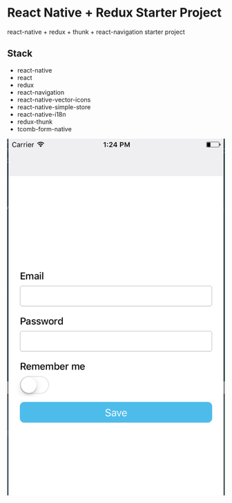 # React Native + Redux Starter Project
react-native + redux + thunk + react-navigation starter project

## Stack
- react-native
- react
- redux
- react-navigation
- react-native-vector-icons
- react-native-simple-store
- react-native-i18n
- redux-thunk
- tcomb-form-native


![rn-starter login preview](/rn-starter-login.png?raw=true "RNStarter Login Preview")
